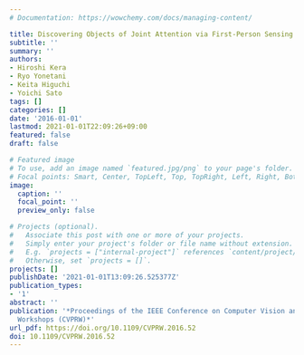```yaml
---
# Documentation: https://wowchemy.com/docs/managing-content/

title: Discovering Objects of Joint Attention via First-Person Sensing
subtitle: ''
summary: ''
authors:
- Hiroshi Kera
- Ryo Yonetani
- Keita Higuchi
- Yoichi Sato
tags: []
categories: []
date: '2016-01-01'
lastmod: 2021-01-01T22:09:26+09:00
featured: false
draft: false

# Featured image
# To use, add an image named `featured.jpg/png` to your page's folder.
# Focal points: Smart, Center, TopLeft, Top, TopRight, Left, Right, BottomLeft, Bottom, BottomRight.
image:
  caption: ''
  focal_point: ''
  preview_only: false

# Projects (optional).
#   Associate this post with one or more of your projects.
#   Simply enter your project's folder or file name without extension.
#   E.g. `projects = ["internal-project"]` references `content/project/deep-learning/index.md`.
#   Otherwise, set `projects = []`.
projects: []
publishDate: '2021-01-01T13:09:26.525377Z'
publication_types:
- '1'
abstract: ''
publication: '*Proceedings of the IEEE Conference on Computer Vision and Pattern Recognition
  Workshops (CVPRW)*'
url_pdf: https://doi.org/10.1109/CVPRW.2016.52
doi: 10.1109/CVPRW.2016.52
---
```

